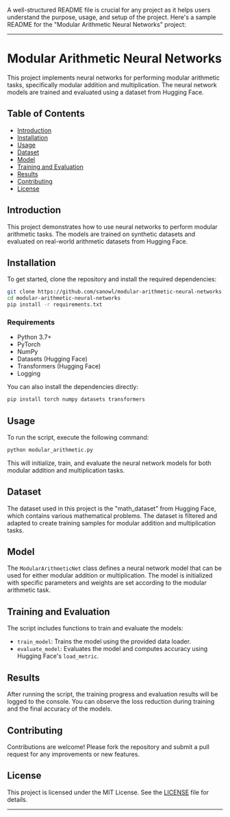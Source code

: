 A well-structured README file is crucial for any project as it helps users understand the purpose, usage, and setup of the project. Here's a sample README for the "Modular Arithmetic Neural Networks" project:

---

# Modular Arithmetic Neural Networks

This project implements neural networks for performing modular arithmetic tasks, specifically modular addition and multiplication. The neural network models are trained and evaluated using a dataset from Hugging Face.

## Table of Contents

- [Introduction](#introduction)
- [Installation](#installation)
- [Usage](#usage)
- [Dataset](#dataset)
- [Model](#model)
- [Training and Evaluation](#training-and-evaluation)
- [Results](#results)
- [Contributing](#contributing)
- [License](#license)

## Introduction

This project demonstrates how to use neural networks to perform modular arithmetic tasks. The models are trained on synthetic datasets and evaluated on real-world arithmetic datasets from Hugging Face.

## Installation

To get started, clone the repository and install the required dependencies:

```bash
git clone https://github.com/sanowl/modular-arithmetic-neural-networks.git
cd modular-arithmetic-neural-networks
pip install -r requirements.txt
```

### Requirements

- Python 3.7+
- PyTorch
- NumPy
- Datasets (Hugging Face)
- Transformers (Hugging Face)
- Logging

You can also install the dependencies directly:

```bash
pip install torch numpy datasets transformers
```

## Usage

To run the script, execute the following command:

```bash
python modular_arithmetic.py
```

This will initialize, train, and evaluate the neural network models for both modular addition and multiplication tasks.

## Dataset

The dataset used in this project is the "math_dataset" from Hugging Face, which contains various mathematical problems. The dataset is filtered and adapted to create training samples for modular addition and multiplication tasks.

## Model

The `ModularArithmeticNet` class defines a neural network model that can be used for either modular addition or multiplication. The model is initialized with specific parameters and weights are set according to the modular arithmetic task.

## Training and Evaluation

The script includes functions to train and evaluate the models:

- `train_model`: Trains the model using the provided data loader.
- `evaluate_model`: Evaluates the model and computes accuracy using Hugging Face's `load_metric`.

## Results

After running the script, the training progress and evaluation results will be logged to the console. You can observe the loss reduction during training and the final accuracy of the models.

## Contributing

Contributions are welcome! Please fork the repository and submit a pull request for any improvements or new features.

## License

This project is licensed under the MIT License. See the [LICENSE](LICENSE) file for details.

---
